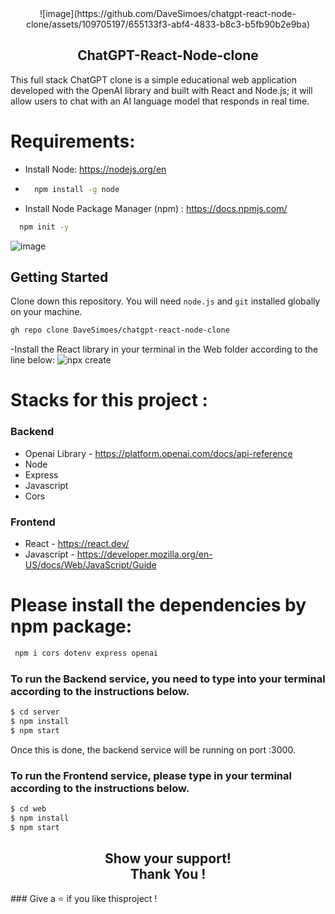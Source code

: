 <div align="center">
![image](https://github.com/DaveSimoes/chatgpt-react-node-clone/assets/109705197/655133f3-abf4-4833-b8c3-b5fb90b2e9ba)
</div> 




<h2 align="center">
 ChatGPT-React-Node-clone
</h2>


This full stack ChatGPT clone is a simple educational web application developed with the OpenAI library and built with React and Node.js; it will allow users to chat with an AI language model that responds in real time.


# Requirements:
- Install Node: https://nodejs.org/en
- 
  ```sh
    npm install -g node
  ```

- Install Node Package Manager (npm) : https://docs.npmjs.com/
  
 ```sh
   npm init -y
 ```
 
 
![image](https://github.com/DaveSimoes/chatgpt-react-node-clone/assets/109705197/d2861369-d049-42be-b741-b0641fd1c9ac)


## Getting Started
Clone down this repository. You will need `node.js` and `git` installed globally on your machine.
```sh
gh repo clone DaveSimoes/chatgpt-react-node-clone
```

-Install the React library in your terminal in the Web folder according to the line below: 
![npx create](https://github.com/DaveSimoes/chatgpt-react-node-clone/assets/109705197/5b15a35a-fbe7-46cf-81a9-5a64926cd855)


# Stacks for this project :

### Backend
   - Openai Library - https://platform.openai.com/docs/api-reference
   - Node 
   - Express
   - Javascript
   - Cors
  
### Frontend
   - React - https://react.dev/
   - Javascript - https://developer.mozilla.org/en-US/docs/Web/JavaScript/Guide

# Please install the dependencies by npm package:

```sh
 npm i cors dotenv express openai
```

### To run the Backend service, you need to type into your terminal according to the instructions below.
```sh
$ cd server
$ npm install
$ npm start
```
Once this is done, the backend service will be running on port :3000. 

### To run the Frontend service, please type in your terminal according to the instructions below.

```sh
$ cd web
$ npm install
$ npm start
```
<h2 align= "center">Show your support! </br>
Thank You !</h2>
### Give a ⭐ if you like thisproject !
